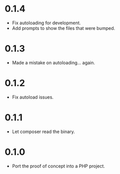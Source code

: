 # 0.1.4
- Fix autoloading for development.
- Add prompts to show the files that were bumped.

# 0.1.3
- Made a mistake on autoloading... again.

# 0.1.2
- Fix autoload issues.

# 0.1.1
- Let composer read the binary.

# 0.1.0
- Port the proof of concept into a PHP project.
